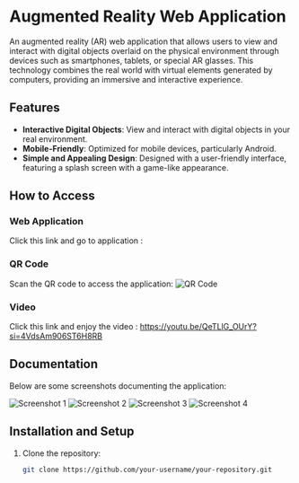 # Augmented Reality Web Application

An augmented reality (AR) web application that allows users to view and interact with digital objects overlaid on the physical environment through devices such as smartphones, tablets, or special AR glasses. This technology combines the real world with virtual elements generated by computers, providing an immersive and interactive experience.

## Features
- **Interactive Digital Objects**: View and interact with digital objects in your real environment.
- **Mobile-Friendly**: Optimized for mobile devices, particularly Android.
- **Simple and Appealing Design**: Designed with a user-friendly interface, featuring a splash screen with a game-like appearance.

## How to Access

### Web Application
Click this link and go to application :

### QR Code
Scan the QR code to access the application:
![QR Code](path/to/qr_code_image)

### Video
Click this link and enjoy the video : https://youtu.be/QeTLlG_OUrY?si=4VdsAm906ST6H8RB

## Documentation
Below are some screenshots documenting the application:

![Screenshot 1](path/to/image_1)
![Screenshot 2](path/to/image_2)
![Screenshot 3](path/to/image_3)
![Screenshot 4](path/to/image_4)

## Installation and Setup
1. Clone the repository:
   ```sh
   git clone https://github.com/your-username/your-repository.git
